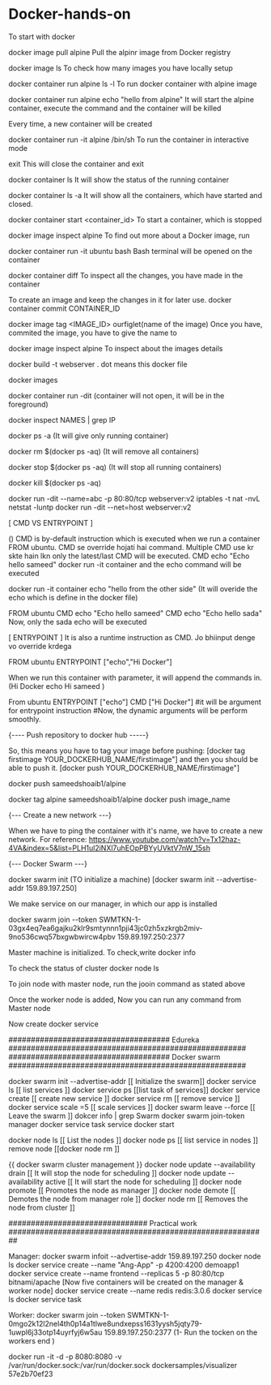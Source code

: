 # Docker-hands-on

To start with docker 

docker image pull alpine
Pull the alpinr image from Docker registry

docker image ls
To check how many images you have locally setup

docker container run alpine ls -l
To run docker container with alpine image

docker container run alpine echo "hello from alpine"
It will start the alpine container, execute the command and the container will be killed

Every time, a new container will be created

docker container run -it alpine /bin/sh
To run the container in interactive mode

exit
This will close the container and exit

docker container ls
It will show the status of the running container

docker container ls -a
It will show all the containers, which have started and closed.

docker container start <container_id>
To start a container, which is stopped

docker image inspect alpine
To find out more about a Docker image, run 

docker container run -it ubuntu bash
Bash terminal will be opened on the container

docker container diff <container ID>
To inspect all the changes, you have made in the container

To create an image and keep the changes in it for later use.
docker container commit CONTAINER_ID

docker image tag <IMAGE_ID> ourfiglet(name of the image)
Once you have, commited the image, you have to give the name to 


docker image inspect alpine
To inspect about the images details

docker build -t webserver .
dot means this docker file

docker images

docker container run -dit (container will not open, it will be in the foreground)

docker inspect NAMES | grep IP

docker ps -a  (It will give only running container)

docker rm $(docker ps -aq)  (It will remove all containers)

docker stop $(docker ps -aq) (It will stop all running containers)

docker kill $(docker ps -aq)

docker run -dit --name=abc -p 80:80/tcp webserver:v2
iptables -t nat -nvL
netstat -luntp
docker run -dit --net=host webserver:v2 

[ CMD VS ENTRYPOINT ]

() CMD is by-default instruction which is executed when we run a container
FROM ubuntu.
CMD se override hojati hai command.
Multiple CMD use kr skte hain lkn only the latest/last CMD will be executed.
CMD echo "Echo hello sameed" 
docker run -it container and the echo command will be executed

docker run -it container echo "hello from  the other side"  (It will overide the echo which is define in the docker file) 

FROM ubuntu
CMD echo "Echo hello sameed"
CMD echo "Echo hello sada" 
Now, only the sada echo will be executed

[ ENTRYPOINT ]
It is also a runtime instruction as CMD. Jo bhiinput denge vo override krdega

FROM ubuntu
ENTRYPOINT ["echo","Hi Docker"]

When we run this container with parameter, it will append the commands in.
(Hi Docker echo Hi sameed )

From ubuntu
ENTRYPOINT ["echo"]
CMD ["Hi Docker"] #it will be argument for entrypoint instruction
#Now, the dynamic arguments will be perform smoothly.


{---- Push repository to docker hub -----}

So, this means you have to tag your image before pushing:
[docker tag firstimage YOUR_DOCKERHUB_NAME/firstimage"]
and then you should be able to push it.
[docker push YOUR_DOCKERHUB_NAME/firstimage"]

 docker push sameedshoaib1/alpine

docker tag alpine sameedshoaib1/alpine
docker push image_name

{--- Create a new network ---}

When we have to ping the container with it's name, we have to create a new network.
For reference:
https://www.youtube.com/watch?v=Tx12haz-4VA&index=5&list=PLH1ul2iNXl7uhEOpPBYyUVktV7nW_15sh

{--- Docker Swarm ---}

docker swarm init (TO initialize a machine)
[docker swarm init --advertise-addr 159.89.197.250]

We make service on our manager, in which our app is installed

docker swarm join --token SWMTKN-1-03gx4eq7ea6gajku2klr9smtynnn1pji43jc0zh5xzkrgb2miv-9no536cwq57bxgwbwircw4pbv 159.89.197.250:2377

Master machine is initialized. To check,write
docker info

To check the status of cluster
docker node ls

To join node with master node, run the jooin command as stated above

Once the worker node is added, Now you can run any command from Master node

Now create docker service

####################################    Edureka   #####################################################
#################################### Docker swarm ##################################################### 

docker swarm init --advertise-addr <ip-addr>      [[ Initialize the swarm]]
docker service ls 								  [[ list services ]]
docker service ps <name> 						  [[list task of services]]
docker service create <name> <image-name> 	      [[ create new service ]]
docker service rm <name> 						  [[ remove service ]]
docker service scale <name>=5					  [[ scale services ]]
docker swarm leave --force 						  [[ Leave the swarm ]]
dokcer info | grep Swarm
docker swarm join-token manager
docker service task <id>
service docker start

docker node ls 									  [[ List the nodes ]]
docker node ps 									  [[ list service in nodes ]]
remove node 									  [[docker node rm <id>]]

{{ docker swarm cluster management }}
docker node update --availability drain <node>    [[ It will stop the node for scheduling ]]
docker node update --availability active <node>    [[ It will start the node for scheduling ]]
docker node promote <node> 						  [[ Promotes the node as manager ]]
docker node demote <node> 						  [[ Demotes the node from manager role ]]
docker node rm <node> 							  [[ Removes the node from cluster ]]

############################### Practical work ##########################################################

Manager: docker swarm infoit --advertise-addr 159.89.197.250
	     docker node ls
	     docker service create --name "Ang-App" -p 4200:4200 demoapp1
	     docker service create --name frontend --replicas 5 -p 80:80/tcp bitnami/apache [Now five containers will be created on the manager & worker node]
	     docker service create --name redis redis:3.0.6
	     docker service ls
	     docker service task 

Worker: docker swarm join --token SWMTKN-1-0mgo2k12l2nel4th0p14a1tlwe8undxepss1631yysh5jqty79-1uwpl6j33otp14uyrfyj6w5au 159.89.197.250:2377
(1- Run the tocken on the workers end )


docker run -it -d -p 8080:8080 -v /var/run/docker.sock:/var/run/docker.sock dockersamples/visualizer
57e2b70ef23
